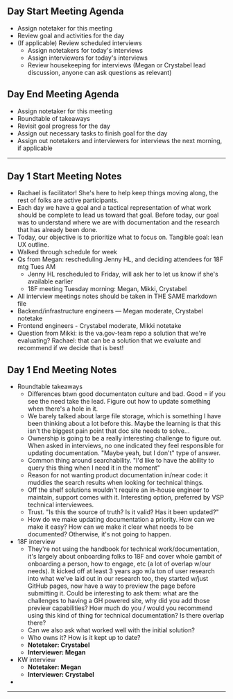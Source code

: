 ## Day Start Meeting Agenda
- Assign notetaker for this meeting
- Review goal and activities for the day
- (If applicable) Review scheduled interviews
  - Assign notetakers for today's interviews
  - Assign interviewers for today's interviews
  - Review housekeeping for interviews (Megan or Crystabel lead discussion, anyone can ask questions as relevant)

## Day End Meeting Agenda
- Assign notetaker for this meeting
- Roundtable of takeaways
- Revisit goal progress for the day
- Assign out necessary tasks to finish goal for the day
- Assign out notetakers and interviewers for interviews the next morning, if applicable

---

## Day 1 Start Meeting Notes
- Rachael is facilitator! She's here to help keep things moving along, the rest of folks are active participants. 
- Each day we have a goal and a tactical representation of what work should be complete to lead us toward that goal. Before today, our goal was to understand where we are with documentation and the research that has already been done. 
- Today, our objective is to prioritize what to focus on. Tangible goal: lean UX outline.
- Walked through schedule for week 
- Qs from Megan: rescheduling Jenny HL, and deciding attendees for 18F mtg Tues AM
  - Jenny HL rescheduled to Friday, will ask her to let us know if she's available earlier
  - 18F meeting Tuesday morning: Megan, Mikki, Crystabel
- All interview meetings notes should be taken in THE SAME markdown file
- Backend/infrastructure engineers — Megan moderate, Crystabel notetake 
- Frontend engineers - Crystabel moderate, Mikki notetake
- Question from Mikki: is the va.gov-team repo a solution that we're evaluating? Rachael: that can be a solution that we evaluate and recommend if we decide that is best!

## Day 1 End Meeting Notes 
- Roundtable takeaways
  - Differences btwn good documentaton culture and bad. Good = if you see the need take the lead. Figure out how to update something when there's a hole in it.
  - We barely talked about large file storage, which is something I have been thinking about a lot before this. Maybe the learning is that this isn't the biggest pain point that doc site needs to solve...
  - Ownership is going to be a really interesting challenge to figure out. When asked in interviews, no one indicated they feel responsible for updating documentation. "Maybe yeah, but I don't" type of answer.
  - Common thing around searchability. "I'd like to have the ability to query this thing when I need it in the moment"
  - Reason for not wanting product documentation in/near code: it muddies the search results when looking for technical things.
  - Off the shelf solutions wouldn't require an in-house engineer to maintain, support comes with it. Interesting option, preferred by VSP technical interviewees.
  - Trust. "Is this the source of truth? Is it valid? Has it been updated?"
  - How do we make updating documentation a priority. How can we make it easy? How can we make it clear what needs to be documented? Otherwise, it's not going to happen.
- 18F interview
  - They're not using the handbook for technical work/documentation, it's largely about onboarding folks to 18F and cover whole gambit of onboarding a person, how to engage, etc (a lot of overlap w/our needs). It kicked off at least 3 years ago w/a ton of user research into what we've laid out in our research too, they started w/just GitHub pages, now have a way to preview the page before submitting it. Could be interesting to ask them: what are the challenges to having a GH powered site, why did you add those preview capabilities? How much do you / would you recommend using this kind of thing for technical documentation? Is there overlap there? 
  - Can we also ask what worked well with the initial solution?
  - Who owns it? How is it kept up to date?
  - **Notetaker: Crystabel**
  - **Interviewer: Megan**
- KW interview
  - **Notetaker: Megan**
  - **Interviewer: Crystabel**
- 
---

